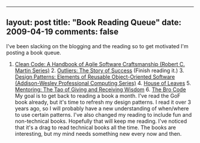 
---
layout: post
title: "Book Reading Queue"
date: 2009-04-19
comments: false
---



I've been slacking on the blogging and the reading so to get motivated I'm posting a book queue.
   1. [Clean Code: A Handbook of Agile Software Craftsmanship (Robert C. Martin Series)][1]    2. [Outliers: The Story of Success][2]  (Finish reading it.)   3. [Design Patterns: Elements of Reusable Object-Oriented Software (Addison-Wesley Professional Computing Series)][3]    4. [House of Leaves][4]    5. [Mentoring: The Tao of Giving and Receiving Wisdom][5]    6. [The Bro Code][6] 
My goal is to get back to reading a book a month. I've read the GoF book already, but it's time to refresh my design patterns. I read it over 3 years ago, so I will probably have a new understanding of when/where to use certain patterns.
I've also changed my reading to include fun and non-technical books. Hopefully that will keep me reading. I've noticed that it's a drag to read technical books all the time. The books are interesting, but my mind needs something new every now and then.




  [1]: http://www.amazon.com/Clean-Code-Handbook-Software-Craftsmanship/dp/0132350882/ref=pd_bbs_sr_1?ie=UTF8&amp;s=books&amp;qid=1240182239&amp;sr=8-1
  [2]: http://www.amazon.com/Outliers-Story-Success-Malcolm-Gladwell/dp/0316017922/ref=pd_bbs_sr_1?ie=UTF8&amp;s=books&amp;qid=1240182373&amp;sr=8-1
  [3]: http://www.amazon.com/Design-Patterns-Object-Oriented-Addison-Wesley-Professional/dp/0201633612/ref=sr_1_104?ie=UTF8&amp;s=books&amp;qid=1240182559&amp;sr=1-104
  [4]: http://www.amazon.com/House-Leaves-Mark-Z-Danielewski/dp/0375703764/ref=wl_it_dp?ie=UTF8&amp;coliid=IZORSVAKVHUDX&amp;colid=1ZWZWKG46EVL7
  [5]: http://www.amazon.com/Mentoring-Tao-Giving-Receiving-Wisdom/dp/0062512501/ref=wl_it_dp?ie=UTF8&amp;coliid=I11UI5CLRK7I9C&amp;colid=1ZWZWKG46EVL7
  [6]: http://www.amazon.com/Bro-Code-Barney-Stinson/dp/143911000X/ref=pd_bbs_sr_1?ie=UTF8&amp;s=books&amp;qid=1240182318&amp;sr=8-1

